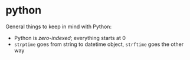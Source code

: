 # python

General things to keep in mind with Python:

* Python is _zero-indexed_; everything starts at 0
* `strptime` goes from string to datetime object, `strftime` goes the other way
